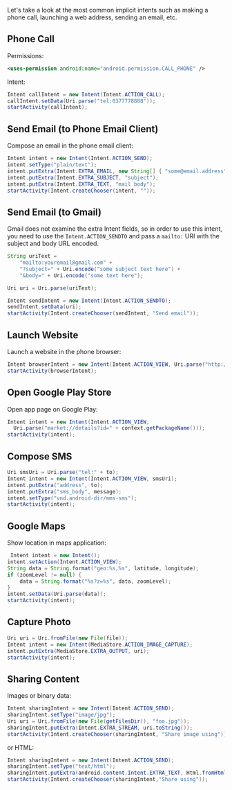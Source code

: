 Let's take a look at the most common implicit intents such as making a phone call, launching a web address, sending an email, etc.

## Phone Call

Permissions:

```xml
<uses-permission android:name="android.permission.CALL_PHONE" />
```

Intent:

```java
Intent callIntent = new Intent(Intent.ACTION_CALL);
callIntent.setData(Uri.parse("tel:0377778888"));
startActivity(callIntent);
```

## Send Email (to Phone Email Client)

Compose an email in the phone email client:

```java
Intent intent = new Intent(Intent.ACTION_SEND);
intent.setType("plain/text");
intent.putExtra(Intent.EXTRA_EMAIL, new String[] { "some@email.address" });
intent.putExtra(Intent.EXTRA_SUBJECT, "subject");
intent.putExtra(Intent.EXTRA_TEXT, "mail body");
startActivity(Intent.createChooser(intent, ""));
```

## Send Email (to Gmail)

Gmail does not examine the extra Intent fields, so in order to use this intent, you need to use the `Intent.ACTION_SENDTO` and pass a `mailto:` URI with the subject and body URL encoded.

```java
String uriText =
    "mailto:youremail@gmail.com" + 
    "?subject=" + Uri.encode("some subject text here") + 
    "&body=" + Uri.encode("some text here");

Uri uri = Uri.parse(uriText);

Intent sendIntent = new Intent(Intent.ACTION_SENDTO);
sendIntent.setData(uri);
startActivity(Intent.createChooser(sendIntent, "Send email")); 
```

## Launch Website

Launch a website in the phone browser:

```java
Intent browserIntent = new Intent(Intent.ACTION_VIEW, Uri.parse("http://www.google.com"));
startActivity(browserIntent);
```

## Open Google Play Store

Open app page on Google Play:

```java
Intent intent = new Intent(Intent.ACTION_VIEW, 
  Uri.parse("market://details?id=" + context.getPackageName()));
startActivity(intent);
```

## Compose SMS

```java
Uri smsUri = Uri.parse("tel:" + to);
Intent intent = new Intent(Intent.ACTION_VIEW, smsUri);
intent.putExtra("address", to);
intent.putExtra("sms_body", message);
intent.setType("vnd.android-dir/mms-sms");
startActivity(intent);
```

## Google Maps
 
Show location in maps application:

```java
 Intent intent = new Intent();
intent.setAction(Intent.ACTION_VIEW);
String data = String.format("geo:%s,%s", latitude, longitude);
if (zoomLevel != null) {
    data = String.format("%s?z=%s", data, zoomLevel);
}
intent.setData(Uri.parse(data));
startActivity(intent);
```

## Capture Photo

```java
Uri uri = Uri.fromFile(new File(file));
Intent intent = new Intent(MediaStore.ACTION_IMAGE_CAPTURE);
intent.putExtra(MediaStore.EXTRA_OUTPUT, uri);
startActivity(intent);
```

## Sharing Content

Images or binary data:

```java
Intent sharingIntent = new Intent(Intent.ACTION_SEND);
sharingIntent.setType("image/jpg");
Uri uri = Uri.fromFile(new File(getFilesDir(), "foo.jpg"));
sharingIntent.putExtra(Intent.EXTRA_STREAM, uri.toString());
startActivity(Intent.createChooser(sharingIntent, "Share image using"));
```

or HTML:

```java
Intent sharingIntent = new Intent(Intent.ACTION_SEND);
sharingIntent.setType("text/html");
sharingIntent.putExtra(android.content.Intent.EXTRA_TEXT, Html.fromHtml("<p>This is the text shared.</p>"));
startActivity(Intent.createChooser(sharingIntent,"Share using"));
```
